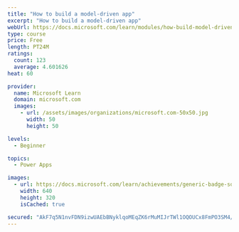 ```yaml
---
title: "How to build a model-driven app"
excerpt: "How to build a model-driven app"
webUrl: https://docs.microsoft.com/learn/modules/how-build-model-driven-app/
type: course
price: Free
length: PT24M
ratings:
  count: 123
  average: 4.601626
heat: 60

provider:
  name: Microsoft Learn
  domain: microsoft.com
  images:
    - url: /assets/images/organizations/microsoft.com-50x50.jpg
      width: 50
      height: 50

levels:
  - Beginner

topics:
  - Power Apps

images:
  - url: https://docs.microsoft.com/learn/achievements/generic-badge-social.png
    width: 640
    height: 320
    isCached: true

secured: "AkF7q5N1nvFDN9izwUAEbBNyklqoMEqZK6rMuMIJrTWl1OQOUCx8FmPO3SM4/PbkLxxACklFoQzDOZEQVyEK+Djl7i2YjSXEXduGj6rJXQdXJuupMcOnhzVJp2H79+gIOEr9nZ4SVxoDG40eiMDY7XFMNWWEgQeNgxJ8t6ycDyZo0/FE1qiwC8gLxAoJdXSC2f2Ua8WyQ+7Mh9G2qhEeANYG3fVpw5kbeXnmDC43sMlaVlQOEMn6UAkTMTIOKNT71SoRhAetzucFEa1P15ZvIbgr3fI2Na1hruRV8EyMYvqqxfYSKp++3B/D7ECgyvwc8Vsho7fjNzbOKVHtEkEwWC3cWzByBJgITrkYY8WYRPZ/2Q1DpLL01y2dWiyM4VQVZkZQP9eowZchi4q+cSInBHiqetf7+wrss+QjCzBjAnU=;HR0y7Wxb0dCB3I5o+1rakw=="
---
```


